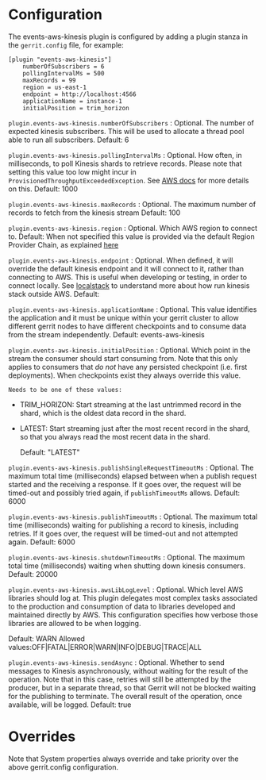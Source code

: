 Configuration
=========================

The events-aws-kinesis plugin is configured by adding a plugin stanza in the
`gerrit.config` file, for example:

```text
[plugin "events-aws-kinesis"]
    numberOfSubscribers = 6
    pollingIntervalMs = 500
    maxRecords = 99
    region = us-east-1
    endpoint = http://localhost:4566
    applicationName = instance-1
    initialPosition = trim_horizon
```

`plugin.events-aws-kinesis.numberOfSubscribers`
:   Optional. The number of expected kinesis subscribers. This will be used to allocate
    a thread pool able to run all subscribers.
    Default: 6

`plugin.events-aws-kinesis.pollingIntervalMs`
:   Optional. How often, in milliseconds, to poll Kinesis shards to retrieve
    records. Please note that setting this value too low might incur in
    `ProvisionedThroughputExceededException`.
    See [AWS docs](https://docs.aws.amazon.com/streams/latest/dev/kinesis-low-latency.html)
    for more details on this.
    Default: 1000

`plugin.events-aws-kinesis.maxRecords`
:   Optional. The maximum number of records to fetch from the kinesis stream
    Default: 100

`plugin.events-aws-kinesis.region`
:   Optional. Which AWS region to connect to.
    Default: When not specified this value is provided via the default Region
    Provider Chain, as explained [here](https://docs.aws.amazon.com/sdk-for-java/v1/developer-guide/credentials.html)

`plugin.events-aws-kinesis.endpoint`
:   Optional. When defined, it will override the default kinesis endpoint and it
    will connect to it, rather than connecting to AWS. This is useful when
    developing or testing, in order to connect locally.
    See [localstack](https://github.com/localstack/localstack) to understand
    more about how run kinesis stack outside AWS.
    Default: <empty>

`plugin.events-aws-kinesis.applicationName`
:   Optional. This value identifies the application and it must be unique within your
    gerrit cluster to allow different gerrit nodes to have different checkpoints
    and to consume data from the stream independently.
    Default: events-aws-kinesis

`plugin.events-aws-kinesis.initialPosition`
:   Optional. Which point in the stream the consumer should start consuming from.
    Note that this only applies to consumers that *do not* have any persisted
    checkpoint (i.e. first deployments). When checkpoints exist they always
    override this value.

    Needs to be one of these values:

* TRIM_HORIZON: Start streaming at the last untrimmed record in the shard, which is the oldest data record in the shard.
* LATEST: Start streaming just after the most recent record in the shard, so that you always read the most recent data in the shard.

    Default: "LATEST"

`plugin.events-aws-kinesis.publishSingleRequestTimeoutMs`
: Optional. The maximum total time (milliseconds) elapsed between when a publish
  request started and the receiving a response. If it goes over, the request
  will be timed-out and possibly tried again, if `publishTimeoutMs` allows.
  Default: 6000

`plugin.events-aws-kinesis.publishTimeoutMs`
: Optional. The maximum total time (milliseconds) waiting for publishing a record
  to kinesis, including retries.
  If it goes over, the request will be timed-out and not attempted again.
  Default: 6000

`plugin.events-aws-kinesis.shutdownTimeoutMs`
: Optional. The maximum total time (milliseconds) waiting when shutting down
  kinesis consumers.
  Default: 20000

`plugin.events-aws-kinesis.awsLibLogLevel`
: Optional. Which level AWS libraries should log at.
  This plugin delegates most complex tasks associated to the production and
  consumption of data to libraries developed and maintained directly by AWS.
  This configuration specifies how verbose those libraries are allowed to be when
  logging.

  Default: WARN
  Allowed values:OFF|FATAL|ERROR|WARN|INFO|DEBUG|TRACE|ALL

`plugin.events-aws-kinesis.sendAsync`
:   Optional. Whether to send messages to Kinesis asynchronously, without
    waiting for the result of the operation.
    Note that in this case, retries will still be attempted by the producer, but
    in a separate thread, so that Gerrit will not be blocked waiting for the
    publishing to terminate.
    The overall result of the operation, once available, will be logged.
    Default: true

Overrides
=========================

Note that System properties always override and take priority over the above
gerrit.config configuration.